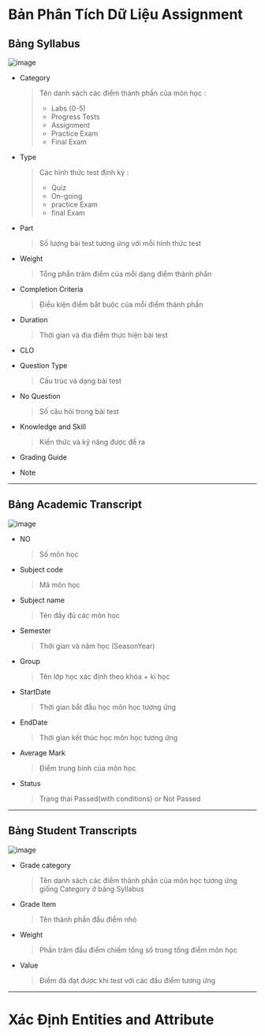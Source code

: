 # **Bản Phân Tích Dữ Liệu Assignment**
## Bảng Syllabus
![image](https://user-images.githubusercontent.com/105901866/177117123-b9e01ed6-e22c-4a27-a67d-71ee882fafe9.png)
- Category

  > Tên danh sách các điểm thành phần của môn học :
  > - Labs (0-5)
  > - Progress Tests
  > - Assignment
  > - Practice Exam
  > - Final Exam

- Type

  > Các hình thức test định kỳ :
  > - Quiz
  > - On-going
  > - practice Exam
  > - final Exam

- Part

  > Số lượng bài test tương ứng với mỗi hình thức test

- Weight 

  > Tổng phần trăm điểm của mỗi dạng điểm thành phần

- Completion Criteria

  > Điều kiện điểm bắt buộc của mỗi điểm thành phần

- Duration

  > Thời gian và địa điểm thực hiện bài test

- CLO

- Question Type

  > Cấu trúc và dạng bài test

- No Question
  > Số câu hỏi trong bài test

- Knowledge and Skill
  > Kiến thức và kỹ năng được đề ra

- Grading Guide
  > 

- Note

***
## Bảng Academic Transcript
![image](https://user-images.githubusercontent.com/105901866/177205332-4ad24763-b7ec-43bb-99ed-6610d2f840ed.png)
- NO
  > Số môn học

- Subject code
  > Mã môn học

- Subject name
  > Tên đầy đủ các môn học

- Semester
  > Thời gian và năm học (SeasonYear)

- Group
  > Tên lớp học xác định theo khóa + kì học

- StartDate
  > Thời gian bắt đầu học môn học tương ứng

- EndDate
  > Thời gian kết thúc học môn học tương ứng

- Average Mark
  > Điểm trung bình của môn học

- Status
  > Trạng thái Passed(with conditions) or Not Passed 

***
## Bảng Student Transcripts
![image](https://user-images.githubusercontent.com/105901866/177566410-515c1ac4-78da-427e-a9f6-eef99ca087af.png)
- Grade category
  > Tên danh sách các điểm thành phần của môn học tương ứng giống Category ở bảng Syllabus

- Grade Item
  > Tên thành phần đầu điểm nhỏ

- Weight
  > Phần trăm đầu điểm chiếm tổng số trong tổng điểm môn học

- Value
  > Điểm đã đạt được khi test với các đầu điểm tương ứng

***
# Xác Định Entities and Attribute 

























































